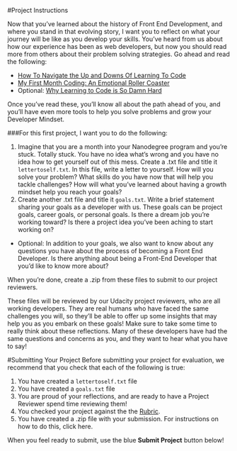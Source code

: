 #Project Instructions

Now that you’ve learned about the history of Front End Development, and where you stand in that evolving story, I want you to reflect on what your journey will be like as you develop your skills. You’ve heard from us about how our experience has been as web developers, but now you should read more from others about their problem solving strategies. Go ahead and read the following:

* [How To Navigate the Up and Downs Of Learning To Code](http://www.codeconquest.com/blog/how-to-navigate-the-up-and-downs-of-learning-to-code/)
* [My First Month Coding: An Emotional Roller Coaster](http://blog.thinkful.com/post/98829096308/my-first-month-coding-an-emotional-roller-coaster)
* Optional: [Why Learning to Code is So Damn Hard](http://www.vikingcodeschool.com/posts/why-learning-to-code-is-so-damn-hard)

Once you’ve read these, you’ll know all about the path ahead of you, and you’ll have even more tools to help you solve problems and grow your Developer Mindset.


###For this first project, I want you to do the following:

1. Imagine that you are a month into your Nanodegree program and you’re stuck. Totally stuck. You have no idea what’s wrong and you have no idea how to get yourself out of this mess. Create a .txt file and title it `lettertoself.txt`. In this file, write a letter to yourself. How will you solve your problem? What skills do you have now that will help you tackle challenges? How will what you’ve learned about having a growth mindset help you reach your goals?
2. Create another .txt file and title it `goals.txt`. Write a brief statement sharing your goals as a developer with us. These goals can be project goals, career goals, or personal goals. Is there a dream job you’re working toward? Is there a project idea you’ve been aching to start working on?
  * Optional: In addition to your goals, we also want to know about any questions you have about the process of becoming a Front End Developer. Is there anything about being a Front-End Developer that you’d like to know more about?

When you’re done, create a .zip from these files to submit to our project reviewers.

These files will be reviewed by our Udacity project reviewers, who are all working developers. They are real humans who have faced the same challenges you will, so they’ll be able to offer up some insights that may help you as you embark on these goals! Make sure to take some time to really think about these reflections. Many of these developers have had the same questions and concerns as you, and they want to hear what you have to say!


#Submitting Your Project
Before submitting your project for evaluation, we recommend that you check that each of the following is true:

1. You have created a `lettertoself.txt` file
2. You have created a `goals.txt` file
3. You are proud of your reflections, and are ready to have a Project Reviewer spend time reviewing them!
4. You checked your project against the the [Rubric](https://docs.google.com/document/d/1UjQzos6GhoFEi0ZsOr9Q_hdqBSZjaKBnGLuLe9VdMCM/pub).
5. You have created a .zip file with your submission. For instructions on how to do this, click here.

When you feel ready to submit, use the blue **Submit Project** button below!
